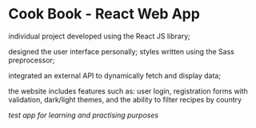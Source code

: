 # Cook Book - React Web App

individual project developed using the React JS library;

designed the user interface personally; styles written using the Sass preprocessor;

integrated an external API to dynamically fetch and display data;

the website includes features such as:
user login, registration forms with validation, dark/light themes, and the ability to filter recipes by country

_test app for learning and practising purposes_
